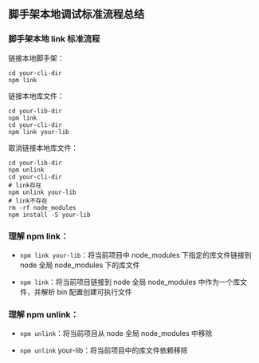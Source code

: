 ## 脚手架本地调试标准流程总结
### 脚手架本地 link 标准流程

链接本地脚手架：

```shell
cd your-cli-dir
npm link
```

链接本地库文件：

```shell
cd your-lib-dir
npm link
cd your-cli-dir
npm link your-lib
```

取消链接本地库文件：

```shell
cd your-lib-dir
npm unlink
cd your-cli-dir
# link存在
npm unlink your-lib
# link不存在
rm -rf node_modules
npm install -S your-lib
```

### 理解 npm link：

- `npm link your-lib`：将当前项目中 node_modules 下指定的库文件链接到 node 全局 node_modules 下的库文件

- `npm link`：将当前项目链接到 node 全局 node_modules 中作为一个库文件，并解析 bin 配置创建可执行文件

### 理解 npm unlink：

- `npm unlink`：将当前项目从 node 全局 node_modules 中移除

- `npm unlink` your-lib：将当前项目中的库文件依赖移除
